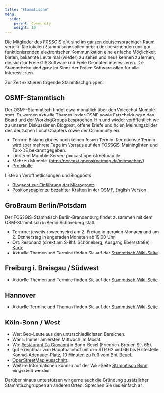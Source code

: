```yaml
---
title: "Stammtische"
menu:
  side:
    parent: Community
    weight: 10
---
```


Die Mitglieder des FOSSGIS e.V. sind im ganzen deutschsprachigen Raum verteilt. Die lokalen Stammtische sollen neben der bestehenden und gut funktionierenden elektronischen Kommunikation eine einfache Möglichkeit bieten, bekannte Leute mal (wieder) zu sehen und neue kennen zu lernen, die sich für Freie GIS Software und Freie Geodaten interessieren. Die Stammtische sind ganz im Sinne der Freien Software offen für alle Interessierten.

Zur Zeit existieren folgende Stammtischgruppen:

## OSMF-Stammtisch

Der OSMF-Stammtisch findet etwa monatlich über den Voicechat Mumble statt. Es werden aktuelle Themen in der OSMF sowie Entscheidungen des Board und der WorkingGroups besprochen. Hin und wieder veröffentlich wir zu unseren Diskussionen Blogpost, offene Briefe und  holen Meinungsbilder des deutschen Local Chapters sowie der Community ein.

* Termin: Bislang gibt es noch keinen festen Termin. Der nächste Termin wird aber mehrere Tage im Vorraus auf den FOSSGIS-Maininglisten und Talk-DE bekannt gegeben.
* Link zum Mumble-Server: podcast.openstreetmap.de
* Mehr zu Mumble: (http://podcast.openstreetmap.de/mitmachen/)
* [Protokolle](https://www.fossgis.de/wiki/FOSSGIS-OSMF-Stammtisch)

Liste an Veröffnetlichungen und Blogposts

* [Blogpost zur Einführung der Microgrants](https://blog.openstreetmap.de/blog/2020/04/foerderprogramm-der-openstreetmap-foundation/)
* [Positionspapier zu bezahlten Kräften in der OSMF](/community/bezahlte_kraefte.md), [English Version](/community/bezahlte_kraefte_en.md)

## Großraum Berlin/Potsdam

Der FOSSGIS-Stammtisch Berlin-Brandenburg findet zusammen mit dem OSM-Stammtisch in Berlin Schöneberg statt.

* Termine: jeweils abwechselnd am 2\. Freitag in geraden Monaten und am 2\. Donnerstag in ungeraden Monaten ab 19.00 Uhr
* Ort: Resonanz (direkt am S-Bhf. Schöneberg, Ausgang Ebersstraße)  
    [Karte](https://www.openstreetmap.org/?mlat=52.47923&mlon=13.34968#map=18/52.47923/13.34968)
* Aktuelle Themen und Termine finden Sie auf der [Stammtisch-Wiki-Seite](https://wiki.openstreetmap.org/wiki/Berlin/Stammtisch).

## Freiburg i. Breisgau / Südwest

* Aktuelle Themen und Termine finden Sie auf der [Stammtisch-Wiki-Seite](https://www.fossgis.de/wiki/Stammtisch_Freiburg)

## Hannover

* Aktuelle Termine und Themen finden Sie auf der [Stammtisch-Wiki-Seite](https://wiki.openstreetmap.org/wiki/Stammtisch_Hannover)

## Köln-Bonn / West

* Wer: Geo-Leute aus den unterschiedlichsten Bereichen.
* Wann: Immer am ersten Mittwoch im Monat.
* Wo: [Restaurant Da Giovanni](http://www.dagiovanni-bonn.de/) in Bonn-Beuel (Friedrich-Breuer-Str. 65).
* gut erreichbar vom Hauptbahnhof mit den STR 62 und 66 bis Haltestelle Konrad-Adenauer-Platz, 10 Minuten zu Fuß vom Bhf. Beuel.
* [OpenStreetMap Ausschnitt](https://nominatim.openstreetmap.org/details.php?place_id=11659711).
* Weitere Informationen können auf der Wiki-Seite [Stammtisch Bonn](https://www.fossgis.de/wiki/Stammtisch_Bonn) eingestellt werden.

Darüber hinaus unterstützen wir gerne auch die Gründung zusätzlicher Stammtischgruppen an anderen Orten. Sprechen Sie uns einfach an.
